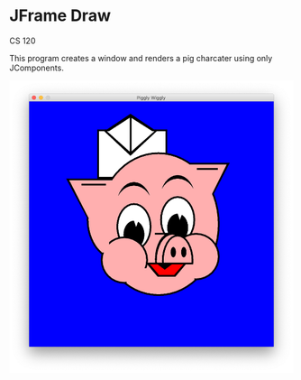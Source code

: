 # JFrame Draw
CS 120

This program creates a window and renders a pig charcater using only JComponents.

![Alt text](https://github.com/lor-ethan/Java-Courses/blob/master/CS%20120/JFrame%20Draw/JFrame%20Draw.png)
